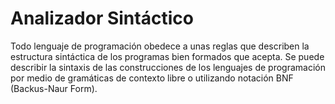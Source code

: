 # Analizador Sintáctico

Todo lenguaje de programación obedece a unas reglas que describen la estructura sintáctica de
los programas bien formados que acepta. Se puede describir la sintaxis de las construcciones
de los lenguajes de programación por medio de gramáticas de contexto libre o utilizando
notación BNF (Backus-Naur Form).
